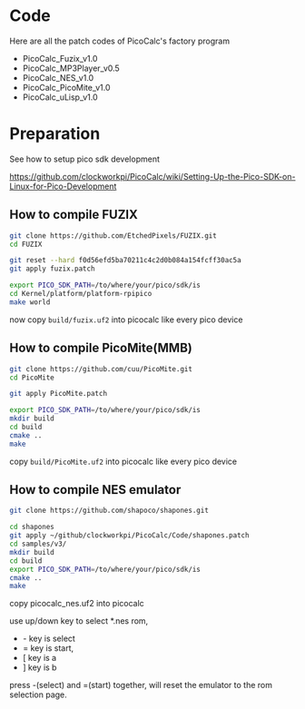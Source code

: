 # Code 
Here are all the patch codes of PicoCalc's factory program

* PicoCalc_Fuzix_v1.0
* PicoCalc_MP3Player_v0.5
* PicoCalc_NES_v1.0
* PicoCalc_PicoMite_v1.0
* PicoCalc_uLisp_v1.0


# Preparation

See how to setup pico sdk development   

https://github.com/clockworkpi/PicoCalc/wiki/Setting-Up-the-Pico-SDK-on-Linux-for-Pico-Development


## How to compile FUZIX 
```bash
git clone https://github.com/EtchedPixels/FUZIX.git
cd FUZIX

git reset --hard f0d56efd5ba70211c4c2d0b084a154fcff30ac5a
git apply fuzix.patch

export PICO_SDK_PATH=/to/where/your/pico/sdk/is
cd Kernel/platform/platform-rpipico
make world

```

now copy `build/fuzix.uf2` into picocalc like every pico device 

## How to compile PicoMite(MMB)

```bash
git clone https://github.com/cuu/PicoMite.git
cd PicoMite

git apply PicoMite.patch

export PICO_SDK_PATH=/to/where/your/pico/sdk/is
mkdir build
cd build
cmake ..
make
```
copy `build/PicoMite.uf2` into picocalc like every pico device


## How to compile NES emulator
```bash
git clone https://github.com/shapoco/shapones.git

cd shapones
git apply ~/github/clockworkpi/PicoCalc/Code/shapones.patch
cd samples/v3/
mkdir build
cd build
export PICO_SDK_PATH=/to/where/your/pico/sdk/is
cmake ..
make
```

copy picocalc_nes.uf2 into picocalc

use up/down key to select *.nes rom, 
* \- key is select
* = key is start,
* [ key is a 
* ] key is b

press -(select) and =(start) together, will reset the emulator to the rom selection page.






